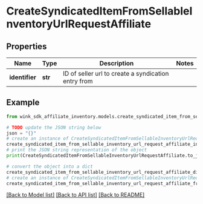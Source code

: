 # CreateSyndicatedItemFromSellableInventoryUrlRequestAffiliate


## Properties

Name | Type | Description | Notes
------------ | ------------- | ------------- | -------------
**identifier** | **str** | ID of seller url to create a syndication entry from | 

## Example

```python
from wink_sdk_affiliate_inventory.models.create_syndicated_item_from_sellable_inventory_url_request_affiliate import CreateSyndicatedItemFromSellableInventoryUrlRequestAffiliate

# TODO update the JSON string below
json = "{}"
# create an instance of CreateSyndicatedItemFromSellableInventoryUrlRequestAffiliate from a JSON string
create_syndicated_item_from_sellable_inventory_url_request_affiliate_instance = CreateSyndicatedItemFromSellableInventoryUrlRequestAffiliate.from_json(json)
# print the JSON string representation of the object
print(CreateSyndicatedItemFromSellableInventoryUrlRequestAffiliate.to_json())

# convert the object into a dict
create_syndicated_item_from_sellable_inventory_url_request_affiliate_dict = create_syndicated_item_from_sellable_inventory_url_request_affiliate_instance.to_dict()
# create an instance of CreateSyndicatedItemFromSellableInventoryUrlRequestAffiliate from a dict
create_syndicated_item_from_sellable_inventory_url_request_affiliate_from_dict = CreateSyndicatedItemFromSellableInventoryUrlRequestAffiliate.from_dict(create_syndicated_item_from_sellable_inventory_url_request_affiliate_dict)
```
[[Back to Model list]](../README.md#documentation-for-models) [[Back to API list]](../README.md#documentation-for-api-endpoints) [[Back to README]](../README.md)



